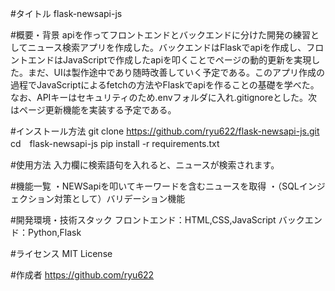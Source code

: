 #タイトル 
flask-newsapi-js

#概要・背景 
apiを作ってフロントエンドとバックエンドに分けた開発の練習としてニュース検索アプリを作成した。バックエンドはFlaskでapiを作成し、フロントエンドはJavaScriptで作成したapiを叩くことでページの動的更新を実現した。まだ、UIは製作途中であり随時改善していく予定である。このアプリ作成の過程でJavaScriptによるfetchの方法やFlaskでapiを作ることの基礎を学べた。なお、APIキーはセキュリティのため.envフォルダに入れ.gitignoreとした。次はページ更新機能を実装する予定である。

#インストール方法 git clone https://github.com/ryu622/flask-newsapi-js.git cd　flask-newsapi-js  pip install -r requirements.txt

#使用方法 入力欄に検索語句を入れると、ニュースが検索されます。

#機能一覧 ・NEWSapiを叩いてキーワードを含むニュースを取得 ・（SQLインジェクション対策として）バリデーション機能

#開発環境・技術スタック 
フロントエンド：HTML,CSS,JavaScript
バックエンド：Python,Flask

#ライセンス MIT License

#作成者 https://github.com/ryu622
